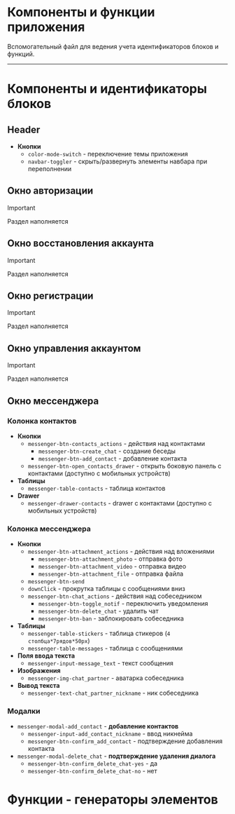 # Компоненты и функции приложения
Вспомогательный файл для ведения учета идентификаторов блоков и функций.

---

# Компоненты и идентификаторы блоков
## Header
- **Кнопки**
    - `color-mode-switch` - переключение темы приложения
    - `navbar-toggler` - скрыть/развернуть элементы навбара при переполнении

## Окно авторизации
> [!IMPORTANT]
> Раздел наполняется

## Окно восстановления аккаунта
> [!IMPORTANT]
> Раздел наполняется

## Окно регистрации
> [!IMPORTANT]
> Раздел наполняется

## Окно управления аккаунтом
> [!IMPORTANT]
> Раздел наполняется

## Окно мессенджера
### Колонка контактов
- **Кнопки**
    - `messenger-btn-contacts_actions` - действия над контактами
        - `messenger-btn-create_chat` - создание беседы
        - `messenger-btn-add_contact` - добавление контакта
    - `messenger-btn-open_contacts_drawer` - открыть боковую панель с контактами (доступно с мобильных устройств)
- **Таблицы**
    - `messenger-table-contacts` - таблица контактов
- **Drawer**
    - `messenger-drawer-contacts` - drawer с контактами (доступно с мобильных устройств)
### Колонка мессенджера
- **Кнопки**
    - `messenger-btn-attachment_actions` - действия над вложениями
        - `messenger-btn-attachment_photo` - отправка фото
        - `messenger-btn-attachment_video` - отправка видео
        - `messenger-btn-attachment_file` - отправка файла
    - `messenger-btn-send`
    - `downClick` - прокрутка таблицы с сообщениями вниз
    - `messenger-btn-chat_actions` - действия над собеседником
        - `messenger-btn-toggle_notif` - переключить уведомления
        - `messenger-btn-delete_chat` - удалить чат
        - `messenger-btn-ban` - заблокировать собеседника
- **Таблицы**
    - `messenger-table-stickers` - таблица стикеров (`4 столбца*7рядов*50px`)
    - `messenger-table-messages` - таблица с сообщениями
- **Поля ввода текста**
    - `messenger-input-message_text` - текст сообщения
- **Изображения**
    - `messenger-img-chat_partner` - аватарка собеседника
- **Вывод текста**
    - `messenger-text-chat_partner_nickname` - ник собеседника
### Модалки
- `messenger-modal-add_contact` - **добавление контактов**
    - `messenger-input-add_contact_nickname` - ввод никнейма
    - `messenger-btn-confirm_add_contact` - подтверждение добавления контакта
- `messenger-modal-delete_chat` - **подтверждение удаления диалога**
    - `messenger-btn-confirm_delete_chat-yes` - да
    - `messenger-btn-confirm_delete_chat-no` - нет

# Функции - генераторы элементов